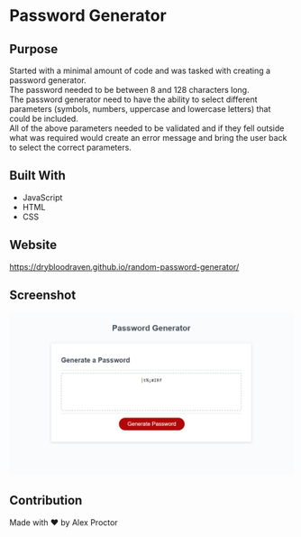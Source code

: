 # Password Generator

## Purpose
Started with a minimal amount of code and was tasked with creating a password generator.<br />
The password needed to be between 8 and 128 characters long.<br />
The password generator need to have the ability to select different parameters (symbols, numbers, uppercase and lowercase letters) that could be included.<br />
All of the above parameters needed to be validated and if they fell outside what was required would create an error message and bring the user back to select the correct parameters.<br />


## Built With
* JavaScript
* HTML
* CSS

## Website
https://drybloodraven.github.io/random-password-generator/

## Screenshot
![image](./Assets/Images/screenshot.PNG)

## Contribution
Made with ❤️ by Alex Proctor